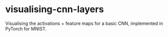 # visualising-cnn-layers

Visualising the activations + feature maps for a basic CNN, implemented in PyTorch for MNIST.
